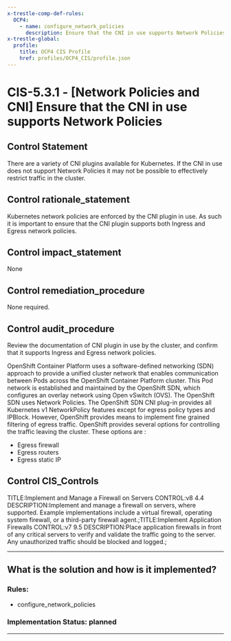 ```yaml
---
x-trestle-comp-def-rules:
  OCP4:
    - name: configure_network_policies
      description: Ensure that the CNI in use supports Network Policies (info)
x-trestle-global:
  profile:
    title: OCP4 CIS Profile
    href: profiles/OCP4_CIS/profile.json
---
```


# CIS-5.3.1 - \[Network Policies and CNI\] Ensure that the CNI in use supports Network Policies

## Control Statement

There are a variety of CNI plugins available for Kubernetes. If the CNI in use does not support Network Policies it may not be possible to effectively restrict traffic in the cluster.

## Control rationale_statement

Kubernetes network policies are enforced by the CNI plugin in use. As such it is important to ensure that the CNI plugin supports both Ingress and Egress network policies.

## Control impact_statement

None

## Control remediation_procedure

None required.

## Control audit_procedure

Review the documentation of CNI plugin in use by the cluster, and confirm that it supports Ingress and Egress network policies.

OpenShift Container Platform uses a software-defined networking (SDN) approach to provide a unified cluster network that enables communication between Pods across the OpenShift Container Platform cluster. This Pod network is established and maintained by the OpenShift SDN, which configures an overlay network using Open vSwitch (OVS). The OpenShift SDN uses Network Policies. The OpenShift SDN CNI plug-in provides all Kubernetes v1 NetworkPolicy features except for egress policy types and IPBlock. However, OpenShift provides means to implement fine grained filtering of egress traffic. OpenShift provides several options for controlling the traffic leaving the cluster. These options are :

- Egress firewall
- Egress routers
- Egress static IP

## Control CIS_Controls

TITLE:Implement and Manage a Firewall on Servers CONTROL:v8 4.4 DESCRIPTION:Implement and manage a firewall on servers, where supported. Example implementations include a virtual firewall, operating system firewall, or a third-party firewall agent.;TITLE:Implement Application Firewalls CONTROL:v7 9.5 DESCRIPTION:Place application firewalls in front of any critical servers to verify and validate the traffic going to the server. Any unauthorized traffic should be blocked and logged.;

______________________________________________________________________

## What is the solution and how is it implemented?

<!-- For implementation status enter one of: implemented, partial, planned, alternative, not-applicable -->

<!-- Note that the list of rules under ### Rules: is read-only and changes will not be captured after assembly to JSON -->

<!-- Add control implementation description here for control: CIS-5.3.1 -->

### Rules:

  - configure_network_policies

### Implementation Status: planned

______________________________________________________________________
